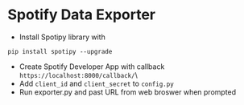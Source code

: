 # Spotify Data Exporter

- Install Spotipy library with
```
pip install spotipy --upgrade
```
- Create Spotify Developer App with callback `https://localhost:8000/callback/`\
- Add `client_id` and `client_secret` to `config.py`
- Run exporter.py and past URL from web broswer when prompted
